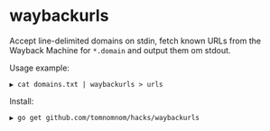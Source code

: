 # waybackurls

Accept line-delimited domains on stdin, fetch known URLs from the Wayback Machine for `*.domain` and output them om stdout.

Usage example:

```
▶ cat domains.txt | waybackurls > urls
```

Install:

```
▶ go get github.com/tomnomnom/hacks/waybackurls
```
